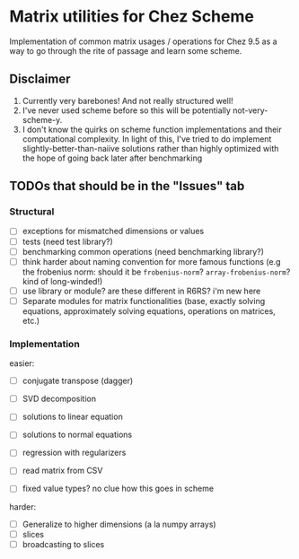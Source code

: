 # Matrix utilities for Chez Scheme

Implementation of common matrix usages / operations for Chez 9.5 as a
way to go through the rite of passage and learn some scheme.

## Disclaimer
1. Currently very barebones! And not really structured well! 
2. I've never used scheme before so this will be potentially
not-very-scheme-y. 
3. I don't know the quirks on scheme function implementations and
their computational complexity. In light of this, I've tried to do
implement slightly-better-than-naiive solutions rather than highly
optimized with the hope of going back later after benchmarking

## TODOs that should be in the "Issues" tab
### Structural
* [ ] exceptions for mismatched dimensions or values
* [ ] tests (need test library?)
* [ ] benchmarking common operations (need benchmarking library?)
* [ ] think harder about naming convention for more famous functions
      (e.g the frobenius norm: should it be `frobenius-norm`?
      `array-frobenius-norm`? kind of long-winded!)
* [ ] use library or module? are these different in R6RS? i'm new here
* [ ] Separate modules for matrix functionalities (base, exactly
      solving equations, approximately solving equations, operations
      on matrices, etc.)

### Implementation
easier:
* [ ] conjugate transpose (dagger)
* [ ] SVD decomposition
* [ ] solutions to linear equation
* [ ] solutions to normal equations
* [ ] regression with regularizers
* [ ] read matrix from CSV
* [ ] fixed value types? no clue how this goes in scheme


harder:
* [ ] Generalize to higher dimensions (a la numpy arrays)
* [ ] slices
* [ ] broadcasting to slices
